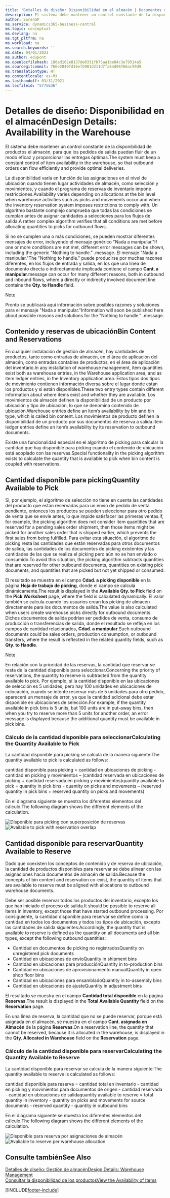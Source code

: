 ```yaml
---
title: 'Detalles de diseño: Disponibilidad en el almacén | Documentos de Microsoft'
description: El sistema debe mantener un control constante de la disponibilidad de productos el almacén, para que los pedidos de salida puedan fluir de un modo eficaz y proporcionar las entregas óptimas.
author: SorenGP
ms.service: dynamics365-business-central
ms.topic: conceptual
ms.devlang: na
ms.tgt_pltfrm: na
ms.workload: na
ms.search.keywords: ''
ms.date: 04/01/2021
ms.author: edupont
ms.openlocfilehash: 180ed162e8137de0331fb75aa1be84c3e79514a5
ms.sourcegitcommit: 766e2840fd16efb901d211d7fa64d96766ac99d9
ms.translationtype: HT
ms.contentlocale: es-MX
ms.lasthandoff: 03/31/2021
ms.locfileid: "5775636"
---
```

# <a name="design-details-availability-in-the-warehouse"></a><span data-ttu-id="20869-103">Detalles de diseño: Disponibilidad en el almacén</span><span class="sxs-lookup"><span data-stu-id="20869-103">Design Details: Availability in the Warehouse</span></span>
<span data-ttu-id="20869-104">El sistema debe mantener un control constante de la disponibilidad de productos el almacén, para que los pedidos de salida puedan fluir de un modo eficaz y proporcionar las entregas óptimas.</span><span class="sxs-lookup"><span data-stu-id="20869-104">The system must keep a constant control of item availability in the warehouse, so that outbound orders can flow efficiently and provide optimal deliveries.</span></span>  

<span data-ttu-id="20869-105">La disponibilidad varía en función de las asignaciones en el nivel de ubicación cuando tienen lugar actividades de almacén, como selección y movimientos, y cuando el programa de reservas de inventario impone restricciones.</span><span class="sxs-lookup"><span data-stu-id="20869-105">Availability varies depending on allocations at the bin level when warehouse activities such as picks and movements occur and when the inventory reservation system imposes restrictions to comply with.</span></span> <span data-ttu-id="20869-106">Un algoritmo bastante complejo comprueba que todas las condiciones se cumplan antes de asignar cantidades a selecciones para los flujos de salida.</span><span class="sxs-lookup"><span data-stu-id="20869-106">A rather complex algorithm verifies that all conditions are met before allocating quantities to picks for outbound flows.</span></span>

<span data-ttu-id="20869-107">Si no se cumplen una o más condiciones, se pueden mostrar diferentes mensajes de error, incluyendo el mensaje genérico "Nada a manipular."</span><span class="sxs-lookup"><span data-stu-id="20869-107">If one or more conditions are not met, different error messages can be shown, including the generic "Nothing to handle."</span></span> <span data-ttu-id="20869-108">.</span><span class="sxs-lookup"><span data-stu-id="20869-108">message.</span></span> <span data-ttu-id="20869-109">El mensaje "Nada a manipular."</span><span class="sxs-lookup"><span data-stu-id="20869-109">The "Nothing to handle."</span></span> <span data-ttu-id="20869-110">puede producirse por muchas razones diferentes, en los flujos de entrada y salida, en los que una línea de documento directa o indirectamente implicada contiene el campo **Cant. a manipular**.</span><span class="sxs-lookup"><span data-stu-id="20869-110">message can occur for many different reasons, both in outbound and inbound flows, where a directly or indirectly involved document line contains the **Qty. to Handle** field.</span></span>

> [!NOTE]
> <span data-ttu-id="20869-111">Pronto se publicará aquí información sobre posibles razones y soluciones para el mensaje "Nada a manipular."</span><span class="sxs-lookup"><span data-stu-id="20869-111">Information will soon be published here about possible reasons and solutions for the "Nothing to handle."</span></span> <span data-ttu-id="20869-112">.</span><span class="sxs-lookup"><span data-stu-id="20869-112">message.</span></span>

## <a name="bin-content-and-reservations"></a><span data-ttu-id="20869-113">Contenido y reservas de ubicación</span><span class="sxs-lookup"><span data-stu-id="20869-113">Bin Content and Reservations</span></span>  
 <span data-ttu-id="20869-114">En cualquier instalación de gestión de almacén, hay cantidades de productos, tanto como entradas de almacén, en el área de aplicación del almacén, como entradas contables de productos, en el área de aplicación del inventario.</span><span class="sxs-lookup"><span data-stu-id="20869-114">In any installation of warehouse management, item quantities exist both as warehouse entries, in the Warehouse application area, and as item ledger entries, in the Inventory application area.</span></span> <span data-ttu-id="20869-115">Estos tipos dos tipos de movimiento contienen información diversa sobre el lugar donde están los productos y si están disponibles.</span><span class="sxs-lookup"><span data-stu-id="20869-115">These two entry types contain different information about where items exist and whether they are available.</span></span> <span data-ttu-id="20869-116">Los movimientos de almacén definen la disponibilidad de un producto por ubicación y tipo de ubicación, lo que se denomina contenido de ubicación.</span><span class="sxs-lookup"><span data-stu-id="20869-116">Warehouse entries define an item’s availability by bin and bin type, which is called bin content.</span></span> <span data-ttu-id="20869-117">Los movimientos de producto definen la disponibilidad de un producto por sus documentos de reserva a salida.</span><span class="sxs-lookup"><span data-stu-id="20869-117">Item ledger entries define an item’s availability by its reservation to outbound documents.</span></span>  

 <span data-ttu-id="20869-118">Existe una funcionalidad especial en el algoritmo de picking para calcular la cantidad que hay disponible para picking cuando el contenido de ubicación está acoplado con las reservas.</span><span class="sxs-lookup"><span data-stu-id="20869-118">Special functionality in the picking algorithm exists to calculate the quantity that is available to pick when bin content is coupled with reservations.</span></span>  

## <a name="quantity-available-to-pick"></a><span data-ttu-id="20869-119">Cantidad disponible para picking</span><span class="sxs-lookup"><span data-stu-id="20869-119">Quantity Available to Pick</span></span>  
 <span data-ttu-id="20869-120">Si, por ejemplo, el algoritmo de selección no tiene en cuenta las cantidades del producto que están reservadas para un envío de pedido de venta pendiente, entonces los productos se pueden seleccionar para otro pedido de venta que se envíe antes, lo que impide satisfacer las primeras ventas.</span><span class="sxs-lookup"><span data-stu-id="20869-120">If, for example, the picking algorithm does not consider item quantities that are reserved for a pending sales order shipment, then those items might be picked for another sales order that is shipped earlier, which prevents the first sales from being fulfilled.</span></span> <span data-ttu-id="20869-121">Para evitar esta situación, el algoritmo de picking resta las cantidades que están reservadas para otros documentos de salida, las cantidades de los documentos de picking existentes y las cantidades de las que se realiza el picking pero aún no se han enviado o consumido.</span><span class="sxs-lookup"><span data-stu-id="20869-121">To avoid this situation, the picking algorithm subtracts quantities that are reserved for other outbound documents, quantities on existing pick documents, and quantities that are picked but not yet shipped or consumed.</span></span>  

 <span data-ttu-id="20869-122">El resultado se muestra en el campo **Cdad. a picking disponible** en la página **Hoja de trabajo de picking**, donde el campo se calcula dinámicamente.</span><span class="sxs-lookup"><span data-stu-id="20869-122">The result is displayed in the **Available Qty. to Pick** field on the **Pick Worksheet** page, where the field is calculated dynamically.</span></span> <span data-ttu-id="20869-123">El valor también se calcula cuando los usuarios crean los picking de almacén directamente para los documentos de salida.</span><span class="sxs-lookup"><span data-stu-id="20869-123">The value is also calculated when users create warehouse picks directly for outbound documents.</span></span> <span data-ttu-id="20869-124">Dichos documentos de salida podrían ser pedidos de venta, consumo de producción o transferencias de salida, donde el resultado se refleja en los campos de cantidad relacionados, **Cdad. a manipular**.</span><span class="sxs-lookup"><span data-stu-id="20869-124">Such outbound documents could be sales orders, production consumption, or outbound transfers, where the result is reflected in the related quantity fields, such as **Qty. to Handle**.</span></span>  

> [!NOTE]  
>  <span data-ttu-id="20869-125">En relación con la prioridad de las reservas, la cantidad que reservar se resta de la cantidad disponible para seleccionar.</span><span class="sxs-lookup"><span data-stu-id="20869-125">Concerning the priority of reservations, the quantity to reserve is subtracted from the quantity available to pick.</span></span> <span data-ttu-id="20869-126">Por ejemplo, si la cantidad disponible en las ubicaciones de selección es 5 unidades, pero hay 100 unidades en ubicaciones de colocación, cuando se intente reservar más de 5 unidades para otro pedido, aparecerá un mensaje de error, ya que la cantidad adicional debe estar disponible en ubicaciones de selección.</span><span class="sxs-lookup"><span data-stu-id="20869-126">For example, if the quantity available in pick bins is 5 units, but 100 units are in put-away bins, then when you try to reserve more than 5 units for another order, an error message is displayed because the additional quantity must be available in pick bins.</span></span>  

### <a name="calculating-the-quantity-available-to-pick"></a><span data-ttu-id="20869-127">Cálculo de la cantidad disponible para seleccionar</span><span class="sxs-lookup"><span data-stu-id="20869-127">Calculating the Quantity Available to Pick</span></span>  
 <span data-ttu-id="20869-128">La cantidad disponible para picking se calcula de la manera siguiente:</span><span class="sxs-lookup"><span data-stu-id="20869-128">The quantity available to pick is calculated as follows:</span></span>  

 <span data-ttu-id="20869-129">cantidad disponible para picking = cantidad en ubicaciones de picking - cantidad en picking y movimientos – (cantidad reservada en ubicaciones de picking + cantidad reservada en picking y movimientos)</span><span class="sxs-lookup"><span data-stu-id="20869-129">quantity available to pick = quantity in pick bins - quantity on picks and movements – (reserved quantity in pick bins + reserved quantity on picks and movements)</span></span>  

 <span data-ttu-id="20869-130">En el diagrama siguiente se muestra los diferentes elementos del cálculo.</span><span class="sxs-lookup"><span data-stu-id="20869-130">The following diagram shows the different elements of the calculation.</span></span>  

 <span data-ttu-id="20869-131">![Disponible para picking con superposición de reservas](media/design_details_warehouse_management_availability_2.png "Disponible para picking con superposición de reservas")</span><span class="sxs-lookup"><span data-stu-id="20869-131">![Available to pick with reservation overlap](media/design_details_warehouse_management_availability_2.png "Available to pick with reservation overlap")</span></span>  

## <a name="quantity-available-to-reserve"></a><span data-ttu-id="20869-132">Cantidad disponible para reservar</span><span class="sxs-lookup"><span data-stu-id="20869-132">Quantity Available to Reserve</span></span>  
 <span data-ttu-id="20869-133">Dado que coexisten los conceptos de contenido y de reserva de ubicación, la cantidad de productos disponibles para reservar se debe alinear con las asignaciones hacia documentos de almacén de salida.</span><span class="sxs-lookup"><span data-stu-id="20869-133">Because the concepts of bin content and reservation co-exist, the quantity of items that are available to reserve must be aligned with allocations to outbound warehouse documents.</span></span>  

 <span data-ttu-id="20869-134">Debe ser posible reservar todos los productos del inventario, excepto los que han iniciado el proceso de salida.</span><span class="sxs-lookup"><span data-stu-id="20869-134">It should be possible to reserve all items in inventory, except those that have started outbound processing.</span></span> <span data-ttu-id="20869-135">Por consiguiente, la cantidad disponible para reservar se define como la cantidad en todos los documentos y todos los tipos de ubicación, excepto las cantidades de salida siguientes:</span><span class="sxs-lookup"><span data-stu-id="20869-135">Accordingly, the quantity that is available to reserve is defined as the quantity on all documents and all bin types, except the following outbound quantities:</span></span>  

-   <span data-ttu-id="20869-136">Cantidad en documentos de picking no registrados</span><span class="sxs-lookup"><span data-stu-id="20869-136">Quantity on unregistered pick documents</span></span>  
-   <span data-ttu-id="20869-137">Cantidad en ubicaciones de envío</span><span class="sxs-lookup"><span data-stu-id="20869-137">Quantity in shipment bins</span></span>  
-   <span data-ttu-id="20869-138">Cantidad en ubicaciones para producción</span><span class="sxs-lookup"><span data-stu-id="20869-138">Quantity in to-production bins</span></span>  
-   <span data-ttu-id="20869-139">Cantidad en ubicaciones de aprovisionamiento manual</span><span class="sxs-lookup"><span data-stu-id="20869-139">Quantity in open shop floor bins</span></span>  
-   <span data-ttu-id="20869-140">Cantidad en ubicaciones para ensamblado</span><span class="sxs-lookup"><span data-stu-id="20869-140">Quantity in to-assembly bins</span></span>  
-   <span data-ttu-id="20869-141">Cantidad en ubicaciones de ajuste</span><span class="sxs-lookup"><span data-stu-id="20869-141">Quantity in adjustment bins</span></span>  

 <span data-ttu-id="20869-142">El resultado se muestra en el campo **Cantidad total disponible** en la página **Reservas**.</span><span class="sxs-lookup"><span data-stu-id="20869-142">The result is displayed in the **Total Available Quantity** field on the **Reservation** page.</span></span>  

 <span data-ttu-id="20869-143">En una línea de reserva, la cantidad que no se puede reservar, porque está asignada en el almacén, se muestra en el campo **Cant. asignada en Almacén** de la página **Reservas**.</span><span class="sxs-lookup"><span data-stu-id="20869-143">On a reservation line, the quantity that cannot be reserved, because it is allocated in the warehouse, is displayed in the **Qty. Allocated in Warehouse** field on the **Reservation** page.</span></span>  

### <a name="calculating-the-quantity-available-to-reserve"></a><span data-ttu-id="20869-144">Cálculo de la cantidad disponible para reservar</span><span class="sxs-lookup"><span data-stu-id="20869-144">Calculating the Quantity Available to Reserve</span></span>  
 <span data-ttu-id="20869-145">La cantidad disponible para reservar se calcula de la manera siguiente:</span><span class="sxs-lookup"><span data-stu-id="20869-145">The quantity available to reserve is calculated as follows:</span></span>  

 <span data-ttu-id="20869-146">cantidad disponible para reserva = cantidad total en inventario - cantidad en picking y movimientos para documentos de origen - cantidad reservada - cantidad en ubicaciones de salida</span><span class="sxs-lookup"><span data-stu-id="20869-146">quantity available to reserve = total quantity in inventory - quantity on picks and movements for source documents - reserved quantity - quantity in outbound bins</span></span>  

 <span data-ttu-id="20869-147">En el diagrama siguiente se muestra los diferentes elementos del cálculo.</span><span class="sxs-lookup"><span data-stu-id="20869-147">The following diagram shows the different elements of the calculation.</span></span>  

 <span data-ttu-id="20869-148">![Disponible para reserva por asignaciones de almacén](media/design_details_warehouse_management_availability_3.png "Disponible para reserva por asignaciones de almacén")</span><span class="sxs-lookup"><span data-stu-id="20869-148">![Avaliable to reserve per warehouse allocation](media/design_details_warehouse_management_availability_3.png "Avaliable to reserve per warehouse allocation")</span></span>  

## <a name="see-also"></a><span data-ttu-id="20869-149">Consulte también</span><span class="sxs-lookup"><span data-stu-id="20869-149">See Also</span></span>  
 [<span data-ttu-id="20869-150">Detalles de diseño: Gestión de almacén</span><span class="sxs-lookup"><span data-stu-id="20869-150">Design Details: Warehouse Management</span></span>](design-details-warehouse-management.md)  
 [<span data-ttu-id="20869-151">Consultar la disponibilidad de los productos</span><span class="sxs-lookup"><span data-stu-id="20869-151">View the Availability of Items</span></span>](inventory-how-availability-overview.md)


[!INCLUDE[footer-include](includes/footer-banner.md)]